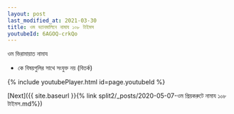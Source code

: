 ```yaml
---
layout: post
last_modified_at: 2021-03-30
title: ওম ভ্যানমালিনে নামায ১০৮ টাইমস
youtubeId: 6AGOQ-crkQo
---
```

 
 
 ওম ভিরামায়াত নামায  
 
 -  কে বিষয়গুলির সাথে সংযুক্ত নয় (বিতর্ক) 
 
  
 
  
 
 
 
 
 
 


{% include youtubePlayer.html id=page.youtubeId %}
 
[Next]({{ site.baseurl }}{% link  split2/_posts/2020-05-07-ওম প্রিয়করুটে নামায ১০৮ টাইমস.md%})
 
